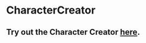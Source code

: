# CharacterCreator
## Try out the Character Creator [here](https://calicospartan.itch.io/charactercreator).
